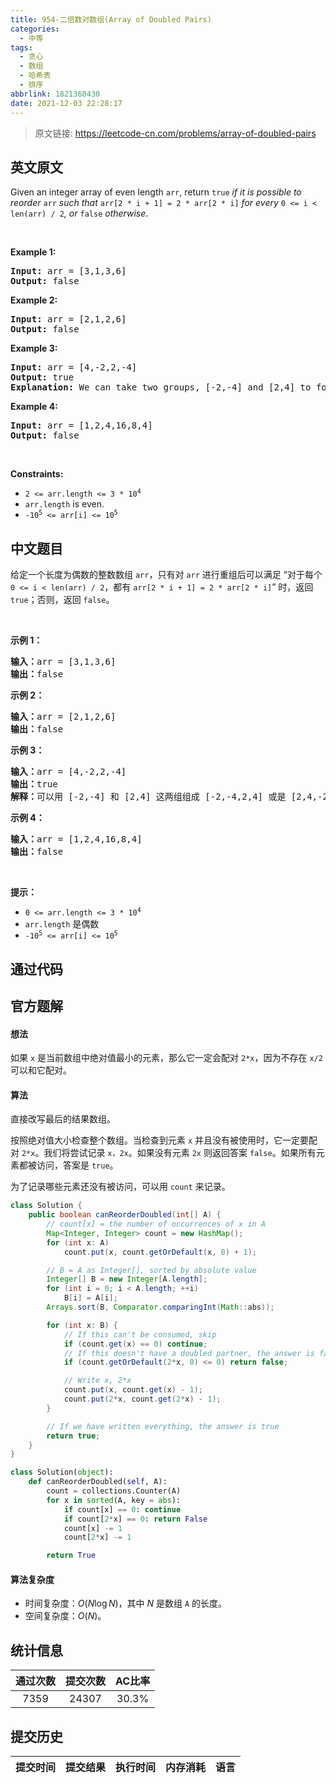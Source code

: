 ```yaml
---
title: 954-二倍数对数组(Array of Doubled Pairs)
categories:
  - 中等
tags:
  - 贪心
  - 数组
  - 哈希表
  - 排序
abbrlink: 1821360430
date: 2021-12-03 22:28:17
---
```


> 原文链接: https://leetcode-cn.com/problems/array-of-doubled-pairs


## 英文原文
<div><p>Given an integer array of even length <code>arr</code>, return <code>true</code><em> if it is possible to reorder </em><code>arr</code><em> such that </em><code>arr[2 * i + 1] = 2 * arr[2 * i]</code><em> for every </em><code>0 &lt;= i &lt; len(arr) / 2</code><em>, or </em><code>false</code><em> otherwise</em>.</p>

<p>&nbsp;</p>
<p><strong>Example 1:</strong></p>

<pre>
<strong>Input:</strong> arr = [3,1,3,6]
<strong>Output:</strong> false
</pre>

<p><strong>Example 2:</strong></p>

<pre>
<strong>Input:</strong> arr = [2,1,2,6]
<strong>Output:</strong> false
</pre>

<p><strong>Example 3:</strong></p>

<pre>
<strong>Input:</strong> arr = [4,-2,2,-4]
<strong>Output:</strong> true
<strong>Explanation:</strong> We can take two groups, [-2,-4] and [2,4] to form [-2,-4,2,4] or [2,4,-2,-4].
</pre>

<p><strong>Example 4:</strong></p>

<pre>
<strong>Input:</strong> arr = [1,2,4,16,8,4]
<strong>Output:</strong> false
</pre>

<p>&nbsp;</p>
<p><strong>Constraints:</strong></p>

<ul>
	<li><code>2 &lt;= arr.length &lt;= 3 * 10<sup>4</sup></code></li>
	<li><code>arr.length</code> is even.</li>
	<li><code>-10<sup>5</sup> &lt;= arr[i] &lt;= 10<sup>5</sup></code></li>
</ul>
</div>

## 中文题目
<div><p>给定一个长度为偶数的整数数组 <code>arr</code>，只有对 <code>arr</code> 进行重组后可以满足 “对于每个 <code>0 <= i < len(arr) / 2</code>，都有 <code>arr[2 * i + 1] = 2 * arr[2 * i]</code>” 时，返回 <code>true</code>；否则，返回 <code>false</code>。</p>

<p> </p>

<p><strong>示例 1：</strong></p>

<pre>
<strong>输入：</strong>arr = [3,1,3,6]
<strong>输出：</strong>false
</pre>

<p><strong>示例 2：</strong></p>

<pre>
<strong>输入：</strong>arr = [2,1,2,6]
<strong>输出：</strong>false
</pre>

<p><strong>示例 3：</strong></p>

<pre>
<strong>输入：</strong>arr = [4,-2,2,-4]
<strong>输出：</strong>true
<strong>解释：</strong>可以用 [-2,-4] 和 [2,4] 这两组组成 [-2,-4,2,4] 或是 [2,4,-2,-4]
</pre>

<p><strong>示例 4：</strong></p>

<pre>
<strong>输入：</strong>arr = [1,2,4,16,8,4]
<strong>输出：</strong>false
</pre>

<p> </p>

<p><strong>提示：</strong></p>

<ul>
	<li><code>0 <= arr.length <= 3 * 10<sup>4</sup></code></li>
	<li><code>arr.length</code> 是偶数</li>
	<li><code>-10<sup>5</sup> <= arr[i] <= 10<sup>5</sup></code></li>
</ul>
</div>

## 通过代码
<RecoDemo>
</RecoDemo>


## 官方题解
#### 想法

如果 `x` 是当前数组中绝对值最小的元素，那么它一定会配对 `2*x`，因为不存在 `x/2` 可以和它配对。

#### 算法

直接改写最后的结果数组。

按照绝对值大小检查整个数组。当检查到元素 `x` 并且没有被使用时，它一定要配对 `2*x`。我们将尝试记录 `x，2x`。如果没有元素 `2x` 则返回答案 `false`。如果所有元素都被访问，答案是 `true`。

为了记录哪些元素还没有被访问，可以用 `count` 来记录。

```java []
class Solution {
    public boolean canReorderDoubled(int[] A) {
        // count[x] = the number of occurrences of x in A
        Map<Integer, Integer> count = new HashMap();
        for (int x: A)
            count.put(x, count.getOrDefault(x, 0) + 1);

        // B = A as Integer[], sorted by absolute value
        Integer[] B = new Integer[A.length];
        for (int i = 0; i < A.length; ++i)
            B[i] = A[i];
        Arrays.sort(B, Comparator.comparingInt(Math::abs));

        for (int x: B) {
            // If this can't be consumed, skip
            if (count.get(x) == 0) continue;
            // If this doesn't have a doubled partner, the answer is false
            if (count.getOrDefault(2*x, 0) <= 0) return false;

            // Write x, 2*x
            count.put(x, count.get(x) - 1);
            count.put(2*x, count.get(2*x) - 1);
        }

        // If we have written everything, the answer is true
        return true;
    }
}
```

```python []
class Solution(object):
    def canReorderDoubled(self, A):
        count = collections.Counter(A)
        for x in sorted(A, key = abs):
            if count[x] == 0: continue
            if count[2*x] == 0: return False
            count[x] -= 1
            count[2*x] -= 1

        return True
```

#### 算法复杂度

* 时间复杂度：$O(N \log{N})$，其中 $N$ 是数组 `A` 的长度。
* 空间复杂度：$O(N)$。


## 统计信息
| 通过次数 | 提交次数 | AC比率 |
| :------: | :------: | :------: |
|    7359    |    24307    |   30.3%   |

## 提交历史
| 提交时间 | 提交结果 | 执行时间 |  内存消耗  | 语言 |
| :------: | :------: | :------: | :--------: | :--------: |
